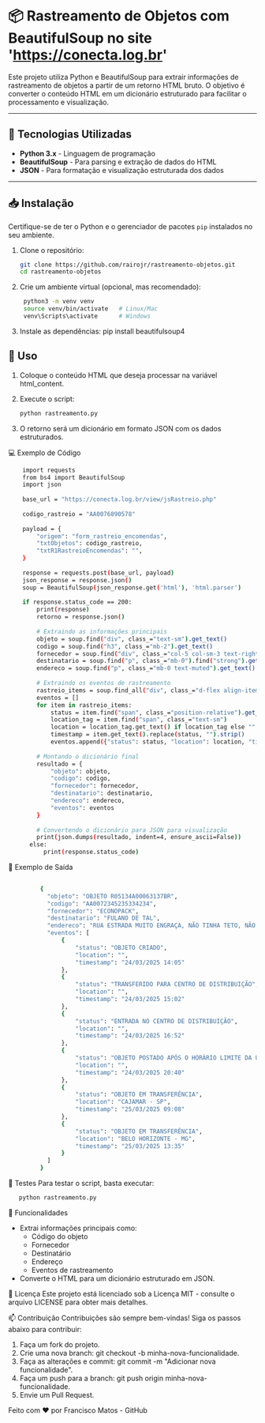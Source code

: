 # 📦 Rastreamento de Objetos com BeautifulSoup no site 'https://conecta.log.br'

Este projeto utiliza Python e BeautifulSoup para extrair informações de rastreamento de objetos a partir de um retorno HTML bruto. O objetivo é converter o conteúdo HTML em um dicionário estruturado para facilitar o processamento e visualização.

---

## 🚀 Tecnologias Utilizadas

- **Python 3.x** - Linguagem de programação
- **BeautifulSoup** - Para parsing e extração de dados do HTML
- **JSON** - Para formatação e visualização estruturada dos dados

---

## 📥 Instalação

Certifique-se de ter o Python e o gerenciador de pacotes `pip` instalados no seu ambiente.

1. Clone o repositório:
   ```bash
   git clone https://github.com/rairojr/rastreamento-objetos.git
   cd rastreamento-objetos

2. Crie um ambiente virtual (opcional, mas recomendado):
   ```bash
    python3 -m venv venv
    source venv/bin/activate   # Linux/Mac
    venv\Scripts\activate      # Windows

4. Instale as dependências:
pip install beautifulsoup4

## 📝 Uso

1. Coloque o conteúdo HTML que deseja processar na variável html_content.

2. Execute o script:
   ```bash
   python rastreamento.py
   ```
  
3. O retorno será um dicionário em formato JSON com os dados estruturados.

💻 Exemplo de Código
```bash
    import requests
    from bs4 import BeautifulSoup
    import json
    
    base_url = "https://conecta.log.br/view/jsRastreio.php"
    
    codigo_rastreio = "AA0076890578"
    
    payload = {
        "origem": "form_rastreio_encomendas",
        "txtObjetos": codigo_rastreio,
        "txtR1RastreioEncomendas": "",
    }
    
    response = requests.post(base_url, payload)
    json_response = response.json()
    soup = BeautifulSoup(json_response.get('html'), 'html.parser')
    
    if response.status_code == 200:
        print(response)
        retorno = response.json()
    
        # Extraindo as informações principais
        objeto = soup.find("div", class_="text-sm").get_text()
        codigo = soup.find("h3", class_="mb-2").get_text()
        fornecedor = soup.find("div", class_="col-5 col-sm-3 text-right").get_text(strip=True)
        destinatario = soup.find("p", class_="mb-0").find("strong").get_text()
        endereco = soup.find("p", class_="mb-0 text-muted").get_text()
    
        # Extraindo os eventos de rastreamento
        rastreio_items = soup.find_all("div", class_="d-flex align-items-center rastreio-item py-2")
        eventos = []
        for item in rastreio_items:
            status = item.find("span", class_="position-relative").get_text()
            location_tag = item.find("span", class_="text-sm")
            location = location_tag.get_text() if location_tag else ""
            timestamp = item.get_text().replace(status, "").strip()
            eventos.append({"status": status, "location": location, "timestamp": timestamp})
    
        # Montando o dicionário final
        resultado = {
            "objeto": objeto,
            "codigo": codigo,
            "fornecedor": fornecedor,
            "destinatario": destinatario,
            "endereco": endereco,
            "eventos": eventos
        }
    
        # Convertendo o dicionário para JSON para visualização
        print(json.dumps(resultado, indent=4, ensure_ascii=False))
      else:
          print(response.status_code)  
```


📝 Exemplo de Saída
```bash
      
         {
           "objeto": "OBJETO R05134A00063137BR",
           "codigo": "AA0072345235334234",
           "fornecedor": "ECONOPACK",
           "destinatario": "FULANO DE TAL",
           "endereco": "RUA ESTRADA MUITO ENGRAÇA, NÃO TINHA TETO, NÃO TINHA NADA",
           "eventos": [
               {
                   "status": "OBJETO CRIADO",
                   "location": "",
                   "timestamp": "24/03/2025 14:05"
               },
               {
                   "status": "TRANSFERIDO PARA CENTRO DE DISTRIBUIÇÃO",
                   "location": "",
                   "timestamp": "24/03/2025 15:02"
               },
               {
                   "status": "ENTRADA NO CENTRO DE DISTRIBUIÇÃO",
                   "location": "",
                   "timestamp": "24/03/2025 16:52"
               },
               {
                   "status": "OBJETO POSTADO APÓS O HORÁRIO LIMITE DA UNIDADE",
                   "location": "",
                   "timestamp": "24/03/2025 20:40"
               },
               {
                   "status": "OBJETO EM TRANSFERÊNCIA",
                   "location": "CAJAMAR - SP",
                   "timestamp": "25/03/2025 09:08"
               },
               {
                   "status": "OBJETO EM TRANSFERÊNCIA",
                   "location": "BELO HORIZONTE - MG",
                   "timestamp": "25/03/2025 13:35"
               }
           ]
         }
```
🧪 Testes
Para testar o script, basta executar:
```bash
   python rastreamento.py
```
    
🚀 Funcionalidades
- Extrai informações principais como:
  - Código do objeto
  - Fornecedor
  - Destinatário
  - Endereço
  - Eventos de rastreamento
- Converte o HTML para um dicionário estruturado em JSON.

📝 Licença
Este projeto está licenciado sob a Licença MIT - consulte o arquivo LICENSE para obter mais detalhes.

📫 Contribuição
Contribuições são sempre bem-vindas! Siga os passos abaixo para contribuir:

1. Faça um fork do projeto.
2. Crie uma nova branch: git checkout -b minha-nova-funcionalidade.
3. Faça as alterações e commit: git commit -m "Adicionar nova funcionalidade".
4. Faça um push para a branch: git push origin minha-nova-funcionalidade.
5. Envie um Pull Request.

Feito com ❤️ por Francisco Matos - GitHub


